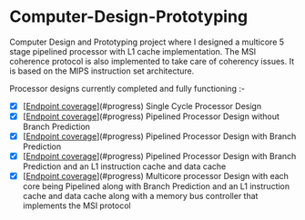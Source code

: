 # Computer-Design-Prototyping
Computer Design and Prototyping project where I designed a multicore 5 stage pipelined processor with L1 cache implementation. The MSI coherence protocol is also implemented to take care of coherency issues. It is based on the MIPS instruction set architecture.


Processor designs currently completed and fully functioning :-

- [x] [[Endpoint coverage](http://progressed.io/bar/100?title=progress)](#progress)  Single Cycle Processor Design
- [x] [[Endpoint coverage](http://progressed.io/bar/100?title=progress)](#progress)  Pipelined Processor Design without Branch Prediction
- [x] [[Endpoint coverage](http://progressed.io/bar/100?title=progress)](#progress)  Pipelined Processor Design with Branch Prediction
- [x] [[Endpoint coverage](http://progressed.io/bar/100?title=progress)](#progress)  Pipelined Processor Design with Branch Prediction and an L1 instruction cache and data cache 
- [x] [[Endpoint coverage](http://progressed.io/bar/100?title=progress)](#progress)  Multicore processor Design with each core being Pipelined along with Branch Prediction and an L1 instruction cache and data cache along with a memory bus controller that implements the MSI protocol
